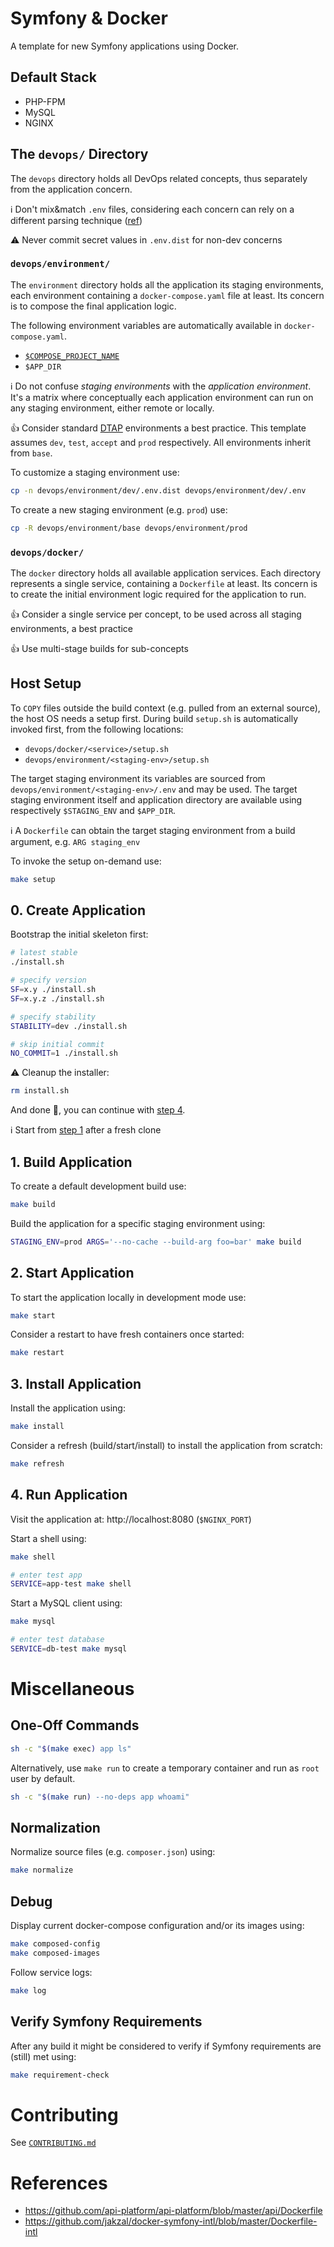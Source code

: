 # Symfony & Docker

A template for new Symfony applications using Docker.

## Default Stack

- PHP-FPM
- MySQL
- NGINX

## The `devops/` Directory

The `devops` directory holds all DevOps related concepts, thus separately from the application concern.

ℹ️ Don't mix&match `.env` files, considering each concern can rely on a different parsing technique ([ref](https://github.com/symfony/recipes/pull/487))

⚠️ Never commit secret values in `.env.dist` for non-dev concerns

### `devops/environment/`

The `environment` directory holds all the application its staging environments, each environment containing a
`docker-compose.yaml` file at least. Its concern is to compose the final application logic.

The following environment variables are automatically available in `docker-compose.yaml`.

- [`$COMPOSE_PROJECT_NAME`]
- `$APP_DIR`

ℹ️ Do not confuse _staging environments_ with the _application environment_. It's a matrix where conceptually each 
application environment can run on any staging environment, either remote or locally.

👍 Consider standard [DTAP] environments a best practice. This template assumes `dev`, `test`, `accept` and `prod`
respectively. All environments inherit from `base`.

To customize a staging environment use:

```bash
cp -n devops/environment/dev/.env.dist devops/environment/dev/.env
```

To create a new staging environment (e.g. `prod`) use:

```bash
cp -R devops/environment/base devops/environment/prod
```

### `devops/docker/`

The `docker` directory holds all available application services. Each directory represents a single service, containing
a `Dockerfile` at least. Its concern is to create the initial environment logic required for the application to run.

👍 Consider a single service per concept, to be used across all staging environments, a best practice

👍 Use multi-stage builds for sub-concepts

## Host Setup

To `COPY` files outside the build context (e.g. pulled from an external source), the host OS needs a setup first. During
build `setup.sh` is automatically invoked first, from the following locations:

- `devops/docker/<service>/setup.sh`
- `devops/environment/<staging-env>/setup.sh`

The target staging environment its variables are sourced from `devops/environment/<staging-env>/.env` and may be used.
The target staging environment itself and application directory are available using respectively `$STAGING_ENV` and
`$APP_DIR`.

ℹ️ A `Dockerfile` can obtain the target staging environment from a build argument, e.g. `ARG staging_env`

To invoke the setup on-demand use:

```bash
make setup
```

## 0. Create Application

Bootstrap the initial skeleton first:

```bash
# latest stable
./install.sh

# specify version
SF=x.y ./install.sh
SF=x.y.z ./install.sh

# specify stability
STABILITY=dev ./install.sh

# skip initial commit
NO_COMMIT=1 ./install.sh
```

⚠️ Cleanup the installer:

```bash
rm install.sh
```

And done 🎉, you can continue with [step 4](#4-run-application).

ℹ️ Start from [step 1](#1-build-application) after a fresh clone

## 1. Build Application

To create a default development build use:

```bash
make build
```

Build the application for a specific staging environment using:

```bash
STAGING_ENV=prod ARGS='--no-cache --build-arg foo=bar' make build
```

## 2. Start Application

To start the application locally in development mode use:

```bash
make start
```

Consider a restart to have fresh containers once started:

```bash
make restart
```

## 3. Install Application

Install the application using:

```bash
make install
```

Consider a refresh (build/start/install) to install the application from scratch:

```bash
make refresh
```

## 4. Run Application

Visit the application at: http://localhost:8080 (`$NGINX_PORT`)

Start a shell using:

```bash
make shell

# enter test app
SERVICE=app-test make shell
```

Start a MySQL client using:

```bash
make mysql

# enter test database
SERVICE=db-test make mysql
```

# Miscellaneous

## One-Off Commands

```bash
sh -c "$(make exec) app ls"
```

Alternatively, use `make run` to create a temporary container and run as `root` user by default.

```bash
sh -c "$(make run) --no-deps app whoami"
```

## Normalization

Normalize source files (e.g. `composer.json`) using:

```bash
make normalize
```

## Debug

Display current docker-compose configuration and/or its images using:

```bash
make composed-config
make composed-images
```

Follow service logs:

```bash
make log
```

## Verify Symfony Requirements

After any build it might be considered to verify if Symfony requirements are (still) met using:

```bash
make requirement-check
```

# Contributing

See [`CONTRIBUTING.md`](CONTRIBUTING.md)

# References

- https://github.com/api-platform/api-platform/blob/master/api/Dockerfile
- https://github.com/jakzal/docker-symfony-intl/blob/master/Dockerfile-intl

[DTAP]: https://en.wikipedia.org/wiki/Development,_testing,_acceptance_and_production
[`$COMPOSE_PROJECT_NAME`]: https://docs.docker.com/compose/reference/envvars/#compose_project_name
